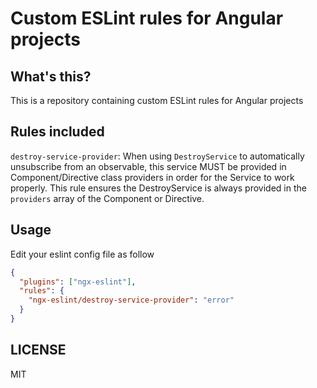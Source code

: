 # Custom ESLint rules for Angular projects

## What's this?

This is a repository containing custom ESLint rules for Angular projects

## Rules included

`destroy-service-provider`: When using `DestroyService` to automatically unsubscribe from an observable, this service MUST be provided in Component/Directive class providers in order for the Service to work properly. This rule ensures the DestroyService is always provided in the `providers` array of the Component or Directive.

## Usage

Edit your eslint config file as follow

```json
{
  "plugins": ["ngx-eslint"],
  "rules": {
    "ngx-eslint/destroy-service-provider": "error"
  }
}
```

## LICENSE

MIT
